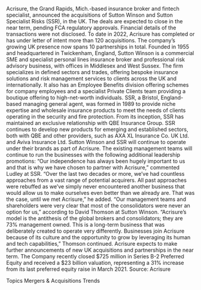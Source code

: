 Acrisure, the Grand Rapids, Mich.-based insurance broker and fintech specialist, announced the acquisitions of Sutton Winson and Sutton Specialist Risks (SSR), in the UK.
The deals are expected to close in the near term, pending FCA regulatory approvals. Financial details of the transactions were not disclosed.
To date in 2022, Acrisure has completed or has under letter of intent more than 120 acquisitions. The company’s growing UK presence now spans 10 partnerships in total.
Founded in 1955 and headquartered in Twickenham, England, Sutton Winson is a commercial SME and specialist personal lines insurance broker and professional risk advisory business, with offices in Middlesex and West Sussex. The firm specializes in defined sectors and trades, offering bespoke insurance solutions and risk management services to clients across the UK and internationally.
It also has an Employee Benefits division offering schemes for company employees and a specialist Private Clients team providing a boutique offering to high-net-worth individuals.
SSR, a Bristol, England-based managing general agent, was formed in 1989 to provide niche expertise and wholesale insurance products to meet the needs of clients operating in the security and fire protection. From its inception, SSR has maintained an exclusive relationship with QBE Insurance Group. SSR continues to develop new products for emerging and established sectors, both with QBE and other providers, such as AXA XL Insurance Co. UK Ltd. and Aviva Insurance Ltd.
Sutton Winson and SSR will continue to operate under their brands as part of Acrisure.
The existing management teams will continue to run the businesses with the following additional leadership promotions:
“Our independence has always been hugely important to us and that is why we have chosen to partner with Acrisure,” commented Ludley at SSR.
“Over the last two decades or more, we’ve had countless approaches from a vast range of potential acquirers. All past approaches were rebuffed as we’ve simply never encountered another business that would allow us to make ourselves even better than we already are. That was the case, until we met Acrisure,” he added.
“Our management teams and shareholders were very clear that most of the consolidators were never an option for us,” according to David Thomson at Sutton Winson.
“Acrisure’s model is the antithesis of the global brokers and consolidators; they are 73% management owned. This is a long-term business that was deliberately created to operate very differently. Businesses join Acrisure because of its culture and the opportunity to grow by leveraging its human and tech capabilities,” Thomson continued.
Acrisure expects to make further announcements of new UK acquisitions and partnerships in the near term. The Company recently closed $725 million in Series B-2 Preferred Equity and received a $23 billion valuation, representing a 31% increase from its last preferred equity raise in March 2021.
Source: Acrisure

Topics
Mergers & Acquisitions
Trends
